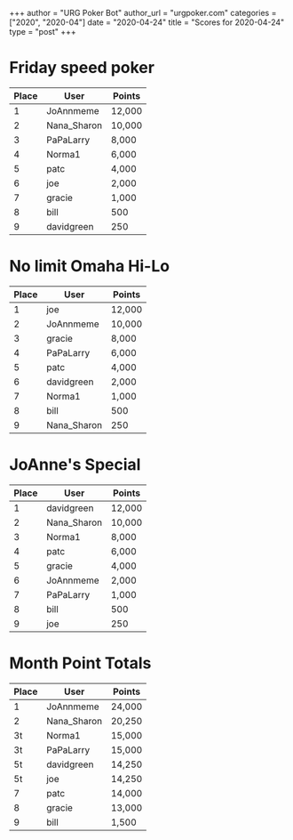 +++
author = "URG Poker Bot"
author_url = "urgpoker.com"
categories = ["2020", "2020-04"]
date = "2020-04-24"
title = "Scores for 2020-04-24"
type = "post"
+++
# Friday speed poker

| Place | User | Points |
|-------|------|--------|
| 1 | JoAnnmeme | 12,000 |
| 2 | Nana_Sharon | 10,000 |
| 3 | PaPaLarry | 8,000 |
| 4 | Norma1 | 6,000 |
| 5 | patc | 4,000 |
| 6 | joe | 2,000 |
| 7 | gracie | 1,000 |
| 8 | bill | 500 |
| 9 | davidgreen | 250 |

# No limit Omaha Hi-Lo

| Place | User | Points |
|-------|------|--------|
| 1 | joe | 12,000 |
| 2 | JoAnnmeme | 10,000 |
| 3 | gracie | 8,000 |
| 4 | PaPaLarry | 6,000 |
| 5 | patc | 4,000 |
| 6 | davidgreen | 2,000 |
| 7 | Norma1 | 1,000 |
| 8 | bill | 500 |
| 9 | Nana_Sharon | 250 |

# JoAnne's Special

| Place | User | Points |
|-------|------|--------|
| 1 | davidgreen | 12,000 |
| 2 | Nana_Sharon | 10,000 |
| 3 | Norma1 | 8,000 |
| 4 | patc | 6,000 |
| 5 | gracie | 4,000 |
| 6 | JoAnnmeme | 2,000 |
| 7 | PaPaLarry | 1,000 |
| 8 | bill | 500 |
| 9 | joe | 250 |

# Month Point Totals

| Place | User | Points |
|-------|------|--------|
| 1 | JoAnnmeme | 24,000 |
| 2 | Nana_Sharon | 20,250 |
| 3t | Norma1 | 15,000 |
| 3t | PaPaLarry | 15,000 |
| 5t | davidgreen | 14,250 |
| 5t | joe | 14,250 |
| 7 | patc | 14,000 |
| 8 | gracie | 13,000 |
| 9 | bill | 1,500 |
